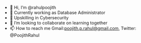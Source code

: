 - 👋 Hi, I’m @rahulpoojith
- 👀 Currently working as Database Administrator
- 🌱 Upskilling in Cybersecurity
- 💞️ I’m looking to collaborate on learning together
- 📫 How to reach me Gmail:poojith.p.rahul@gmail.com, Twitter: @PoojithRahul

<!---
rahulpoojith/rahulpoojith is a ✨ special ✨ repository because its `README.md` (this file) appears on your GitHub profile.
You can click the Preview link to take a look at your changes.
--->
